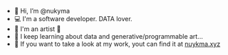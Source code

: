 - 👋 Hi, I’m @nukyma
- 💻 I'm a software developer. DATA lover.
- 🎨 I'm an artist 🎹
- 🧠 I keep learning about data and generative/programmable art...
- 👀 If you want to take a look at my work, yout can find it at [nuykma.xyz](https://www.nukyma.xyz)


<!---
nukyma/nukyma is a ✨ special ✨ repository because its `README.md` (this file) appears on your GitHub profile.
You can click the Preview link to take a look at your changes.
--->
